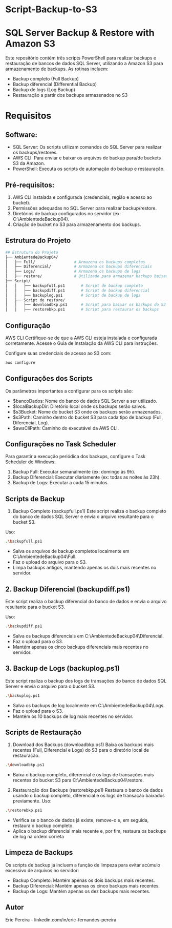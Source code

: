 # Script-Backup-to-S3

# SQL Server Backup & Restore with Amazon S3
Este repositório contém três scripts PowerShell para realizar backups e restauração de bancos de dados SQL Server, utilizando a Amazon S3 para armazenamento de backups. As rotinas incluem:

* Backup completo (Full Backup)
* Backup diferencial (Differential Backup)
* Backup de logs (Log Backup)
* Restauração a partir dos backups armazenados no S3

# Requisitos
##  Software:
* SQL Server: Os scripts utilizam comandos do SQL Server para realizar os backups/restores.
* AWS CLI: Para enviar e baixar os arquivos de backup para/de buckets S3 da Amazon.
* PowerShell: Executa os scripts de automação do backup e restauração.

## Pré-requisitos:
1. AWS CLI instalada e configurada (credenciais, região e acesso ao bucket).
2. Permissões adequadas no SQL Server para realizar backup/restore.
3. Diretórios de backup configurados no servidor (ex: C:\AmbientedeBackup04).
4. Criação de bucket no S3 para armazenamento dos backups.

## Estrutura do Projeto
```bash
## Estrutura do Projeto
├── AmbientedeBackup04/
│   ├── Full/                 # Armazena os backups completos
│   ├── Diferencial/          # Armazena os backups diferenciais
│   ├── Logs/                 # Armazena os backups de logs
│   ├── restore/              # Utilizado para armazenar backups baixados para restauração
├── Script/
│   │   ├── backupfull.ps1       # Script de backup completo
│   │   ├── backupdiff.ps1       # Script de backup diferencial
│   │   ├── backuplog.ps1        # Script de backup de logs
│   ├── Script de restore/
│   │   ├── downloadbkp.ps1      # Script para baixar os backups do S3
│   │   ├── restorebkp.ps1       # Script para restaurar os backups
```

## Configuração
AWS CLI
Certifique-se de que a AWS CLI esteja instalada e configurada corretamente. Acesse o Guia de Instalação da AWS CLI para instruções.

Configure suas credenciais de acesso ao S3 com:
```bash
aws configure
```

## Configurações dos Scripts
Os parâmetros importantes a configurar para os scripts são:
* $bancoDados: Nome do banco de dados SQL Server a ser utilizado.
* $localBackupDir: Diretório local onde os backups serão salvos.
* $s3Bucket: Nome do bucket S3 onde os backups serão armazenados.
* $s3Path: Caminho dentro do bucket S3 para cada tipo de backup (Full, Diferencial, Log).
* $awsCliPath: Caminho do executável da AWS CLI.

## Configurações no Task Scheduler
Para garantir a execução periódica dos backups, configure o Task Scheduler do Windows:

1. Backup Full: Executar semanalmente (ex: domingo às 9h).
2. Backup Diferencial: Executar diariamente (ex: todas as noites às 23h).
3. Backup de Logs: Executar a cada 15 minutos.


##  Scripts de Backup
1. Backup Completo (backupfull.ps1)
Este script realiza o backup completo do banco de dados SQL Server e envia o arquivo resultante para o bucket S3.

Uso:
```bash
.\backupfull.ps1
```

* Salva os arquivos de backup completos localmente em C:\AmbientedeBackup04\Full\.
* Faz o upload do arquivo para o S3.
* Limpa backups antigos, mantendo apenas os dois mais recentes no servidor.

## 2. Backup Diferencial (backupdiff.ps1)
Este script realiza o backup diferencial do banco de dados e envia o arquivo resultante para o bucket S3.

Uso:
```bash
.\backupdiff.ps1
```
* Salva os backups diferenciais em C:\AmbientedeBackup04\Diferencial\.
* Faz o upload para o S3.
* Mantém apenas os cinco backups diferenciais mais recentes no servidor.


## 3. Backup de Logs (backuplog.ps1)
Este script realiza o backup dos logs de transações do banco de dados SQL Server e envia o arquivo para o bucket S3.
```bash
.\backuplog.ps1
```
* Salva os backups de log localmente em C:\AmbientedeBackup04\Logs\.
* Faz o upload para o S3.
* Mantém os 10 backups de log mais recentes no servidor.


## Scripts de Restauração
1. Download dos Backups (downloadbkp.ps1)
Baixa os backups mais recentes (Full, Diferencial e Logs) do S3 para o diretório local de restauração.
```bash
.\downloadbkp.ps1
```
* Baixa o backup completo, diferencial e os logs de transações mais recentes do bucket S3 para C:\AmbientedeBackup04\restore.

2. Restauração dos Backups (restorebkp.ps1)
Restaura o banco de dados usando o backup completo, diferencial e os logs de transação baixados previamente.
Uso:
```bash
.\restorebkp.ps1
```
* Verifica se o banco de dados já existe, remove-o e, em seguida, restaura o backup completo.
* Aplica o backup diferencial mais recente e, por fim, restaura os backups de log na ordem correta


## Limpeza de Backups
Os scripts de backup já incluem a função de limpeza para evitar acúmulo excessivo de arquivos no servidor:
* Backup Completo: Mantém apenas os dois backups mais recentes.
* Backup Diferencial: Mantém apenas os cinco backups mais recentes.
* Backup de Logs: Mantém apenas os dez backups mais recentes.

## Autor
  Eric Pereira - linkedin.com/in/eric-fernandes-pereira
